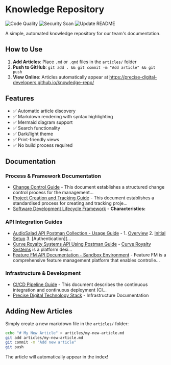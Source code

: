 # Knowledge Repository

![Code Quality](https://github.com/precise-digital-developers/knowledge-repo/workflows/Code%20Quality/badge.svg)
![Security Scan](https://github.com/precise-digital-developers/knowledge-repo/workflows/Security%20Scan/badge.svg)
![Update README](https://github.com/precise-digital-developers/knowledge-repo/workflows/Update%20README/badge.svg)

A simple, automated knowledge repository for our team's documentation.

## How to Use

1. **Add Articles**: Place `.md` or `.qmd` files in the `articles/` folder
2. **Push to GitHub**: `git add . && git commit -m "Add article" && git push`
3. **View Online**: Articles automatically appear at
   <https://precise-digital-developers.github.io/knowledge-repo/>

## Features

- ✅ Automatic article discovery
- ✅ Markdown rendering with syntax highlighting
- ✅ Mermaid diagram support
- ✅ Search functionality
- ✅ Dark/light theme
- ✅ Print-friendly views
- ✅ No build process required

## Documentation

### Process & Framework Documentation

- [Change Control Guide](articles/change-control-guide.md) - This document establishes a structured change control process for the management...
- [Project Creation and Tracking Guide](articles/project-creation-tracking-guide.md) - This document establishes a standardised process for creating and tracking proje...
- [Software Development Lifecycle Framework](articles/software-development-lifecycle-framework.md) - **Characteristics:**

### API Integration Guides

- [AudioSalad API Postman Collection - Usage Guide](articles/audiosalad-api-postman-guide.md) - 1. [Overview](#overview) 2. [Initial Setup](#initial-setup) 3. [Authentication](...
- [Curve Royalty Systems API Using Postman Guide](articles/curve-royalty-api-postman-guide.md) - [Curve Royalty Systems](https://www.curveroyaltysystems.com/) is a platform desi...
- [Feature FM API Documentation - Sandbox Environment](articles/featurefm-api-postman-guide.md) - Feature FM is a comprehensive feature management platform that enables controlle...

### Infrastructure & Development

- [CI/CD Pipeline Guide](articles/ci-cd-guide.md) - This document describes the continuous integration and continuous deployment (CI...
- [Precise Digital Technology Stack](articles/tech-stack.qmd) - Infrastructure Documentation

## Adding New Articles

Simply create a new markdown file in the `articles/` folder:

```bash
echo "# My New Article" > articles/my-new-article.md
git add articles/my-new-article.md
git commit -m "Add new article"
git push
```

The article will automatically appear in the index!
